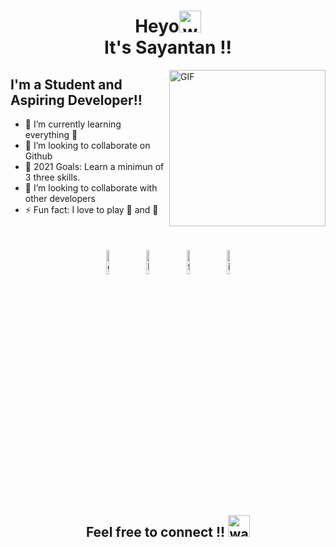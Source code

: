 <h1 align="center">Heyo<img alt="wave" src="https://emojis.slackmojis.com/emojis/images/1577305505/7373/hand_wave.gif?1577305505" width="35"> <br> It's Sayantan !!  </h1>



<img align="right" height="250px" alt="GIF" src="https://i.pinimg.com/originals/c0/6c/89/c06c89bec6609263981ee5ca131df76f.png" padding="5px" />

## I'm a Student and Aspiring Developer!!

- 🌱 I’m currently learning everything 🤣
- 👯 I’m looking to collaborate on Github
- 🥅 2021 Goals: Learn a minimun of 3 three skills.
- 👯 I’m looking to collaborate with other developers
- ⚡ Fun fact: I love to play 🎸 and 🏀


</br>




<p align="center" >
	<a href="https://github.com/Sayantan-Ch"><img alt="github" width="10%" style="padding:5px" src="https://img.icons8.com/clouds/100/000000/github.png"/></a>
	<a href="https://www.linkedin.com/in/sayantan-chatterjee-400784208/"><img alt="linkedin" width="10%" style="padding:5px" src="https://img.icons8.com/clouds/100/000000/linkedin.png"/></a>
	<a href="https://img.icons8.com/cotton/100/000000/facebook.png"><img alt="facebook" width="10%" style="padding:5px" src="https://img.icons8.com/clouds/100/000000/facebook-new.png"/></a>
	<a href="https://www.instagram.com/sayantan__ch/"><img alt="instagram" width="10%" style="padding:5px" src="https://img.icons8.com/clouds/100/000000/instagram.png"/></a>
	
	
</p>





<!--START_SECTION_PROFILE_VIEWS:readme-info-->
<!--END_SECTION_PROFILE_VIEWS:readme-info-->

<!--START_SECTION_LINES_OF_CODE:readme-info-->
<!--END_SECTION_LINES_OF_CODE:readme-info-->

<!--START_CONTRIBUTIONS:readme-info-->
<!--END_CONTRIBUTIONS:readme-info-->

<!--START_SECTION_DAILY_COMMIT:readme-info-->
<!--END_SECTION_DAILY_COMMIT:readme-info-->

<!--START_SECTION_WEEKLY_COMMIT:readme-info-->
<!--END_SECTION_WEEKLY_COMMIT:readme-info-->

<!--START_SECTION_LANGUAGE:readme-info-->
<!--END_SECTION_LANGUAGE:readme-info-->

<h2 align='center'>Feel free to connect !! <img alt="wave" src="https://emojis.slackmojis.com/emojis/images/1605722420/11386/among_us_orange_dance.gif?1605722420" width="35"> </h2> 

